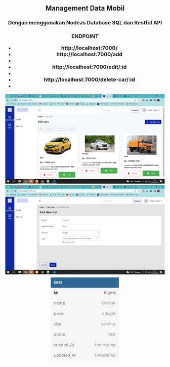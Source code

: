 <div style="text-align:center">
<h2> Management Data Mobil </h2>
<h3> Dengan menggunakan NodeJs Database SQL dan Restful API </h3>

<h3> ENDPOINT </h>
<ul>
<li> http://localhost:7000/ </li>
<li> http://localhost:7000/add <li>
<li> http://localhost:7000/edit/:id <li>
<li> http://localhost:7000/delete-car/:id <li>
</ul>

<img src="./public/images/ss1.png" />
<img src="./public/images/ss2.png" />
<img src="./public/images/erd.png" />

</div>
